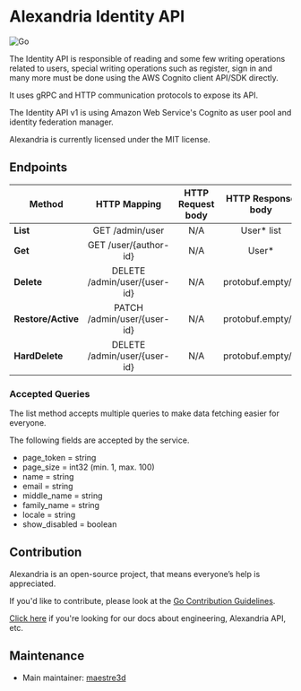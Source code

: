 # Alexandria Identity API
![Go](https://github.com/alexandria-oss/identity-api/workflows/Go/badge.svg)

The Identity API is responsible of reading and some few writing operations related to users, special writing operations such as register, sign in and many more must be done using the AWS Cognito client API/SDK directly.

It uses gRPC and HTTP communication protocols to expose its API.

The Identity API v1 is using Amazon Web Service's Cognito as user pool and identity federation manager.

Alexandria is currently licensed under the MIT license.

## Endpoints
| Method              |     HTTP Mapping                        |  HTTP Request body  |  HTTP Response body |
|---------------------|:---------------------------------------:|:-------------------:|:-------------------:|
| **List**            |  GET /admin/user                        |   N/A               |   User* list        |
| **Get**             |  GET /user/{author-id}                  |   N/A               |   User*             |
| **Delete**          |  DELETE /admin/user/{user-id}           |   N/A               |   protobuf.empty/{} |
| **Restore/Active**  |  PATCH /admin/user/{user-id}            |   N/A               |   protobuf.empty/{} |
| **HardDelete**      |  DELETE /admin/user/{user-id}           |   N/A               |   protobuf.empty/{} |

### Accepted Queries
The list method accepts multiple queries to make data fetching easier for everyone.

The following fields are accepted by the service.
- page_token = string
- page_size = int32 (min. 1, max. 100)
- name = string
- email = string
- middle_name = string
- family_name = string
- locale = string
- show_disabled = boolean


## Contribution
Alexandria is an open-source project, that means everyone’s help is appreciated.

If you'd like to contribute, please look at the [Go Contribution Guidelines](https://github.com/maestre3d/alexandria/tree/master/docs/GO_CONTRIBUTION.md).

[Click here](https://github.com/maestre3d/alexandria/tree/master/docs) if you're looking for our docs about engineering, Alexandria API, etc.

## Maintenance
- Main maintainer: [maestre3d](https://github.com/maestre3d)
